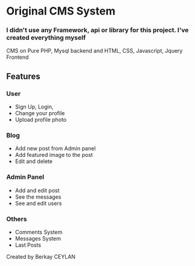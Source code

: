 
# Original CMS System
### I didn't use any Framework, api or library for this project. I've created everything myself

CMS on Pure PHP, Mysql backend and HTML, CSS, Javascript, Jquery Frontend



## Features
 ### User
- Sign Up, Login,
- Change your profile
- Upload profile photo
 ### Blog
- Add new post from Admin panel
- Add featured image to the post
- Edit and delete
 ### Admin Panel
- Add and edit post
- See the messages
- See and edit users
 ### Others
- Comments System
- Messages System
- Last Posts







Created by Berkay CEYLAN
